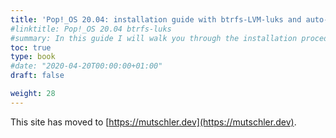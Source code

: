 ```yaml
---
title: 'Pop!_OS 20.04: installation guide with btrfs-LVM-luks and auto-apt snapshots with Timeshift'
#linktitle: Pop!_OS 20.04 btrfs-luks
#summary: In this guide I will walk you through the installation procedure to get a Pop!_OS 20.04 system with a luks-encrypted partition which contains a LVM with a logical volume for the root filesystem that is formatted with btrfs and contains a subvolume @ for / and a subvolume @home for /home. I will show how to optimize the btrfs mount options and how to setup an encrypted swapfile. This layout enables one to use Timeshift and timeshift-autosnap-apt which will regularly take snapshots of the system and particularly on any apt operation. The recovery system of Pop!_OS is also installed to the disk and accessible via the systemd bootloader.
toc: true
type: book
#date: "2020-04-20T00:00:00+01:00"
draft: false

weight: 28
---
```

This site has moved to [https://mutschler.dev](https://mutschler.dev).